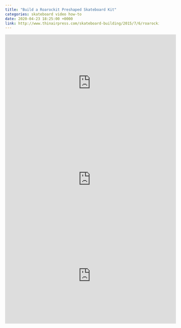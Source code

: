 ```yaml
---
title: "Build a Roarockit Preshaped Skateboard Kit"
categories: skateboard video how-to
date: 2020-04-23 18:25:00 +0000
link: http://www.thinairpress.com/skateboard-building/2015/7/6/roarockit-explained
---
```

<div><iframe width="560" height="315" src="https://www.youtube-nocookie.com/embed/jpQ9AMCozQ8" frameborder="0" allow="accelerometer; autoplay; encrypted-media; gyroscope; picture-in-picture" allowfullscreen></iframe></div>

<div><iframe width="560" height="315" src="https://www.youtube-nocookie.com/embed/JldzQSeTY6k" frameborder="0" allow="accelerometer; autoplay; encrypted-media; gyroscope; picture-in-picture" allowfullscreen></iframe></div>

<div><iframe width="560" height="315" src="https://www.youtube-nocookie.com/embed/1VPM5c_vdDQ" frameborder="0" allow="accelerometer; autoplay; encrypted-media; gyroscope; picture-in-picture" allowfullscreen></iframe></div>